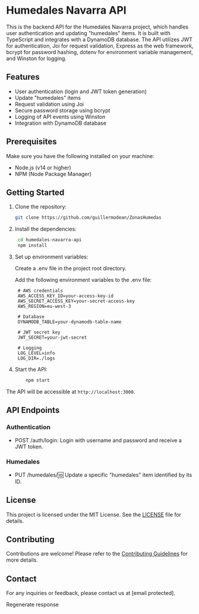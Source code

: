 # Humedales Navarra API

This is the backend API for the Humedales Navarra project, which handles user authentication and updating "humedales" items. It is built with TypeScript and integrates with a DynamoDB database. The API utilizes JWT for authentication, Joi for request validation, Express as the web framework, bcrypt for password hashing, dotenv for environment variable management, and Winston for logging.

## Features

- User authentication (login and JWT token generation)
- Update "humedales" items
- Request validation using Joi
- Secure password storage using bcrypt
- Logging of API events using Winston
- Integration with DynamoDB database

## Prerequisites

Make sure you have the following installed on your machine:

- Node.js (v14 or higher)
- NPM (Node Package Manager)

## Getting Started

1. Clone the repository:

   ```bash
   git clone https://github.com/guillermodean/ZonasHumedas
2. Install the dependencies:

   ```bash
    cd humedales-navarra-api
    npm install	
3. Set up environment variables:

    Create a .env file in the project root directory.

    Add the following environment variables to the .env file:


        # AWS credentials
        AWS_ACCESS_KEY_ID=your-access-key-id
        AWS_SECRET_ACCESS_KEY=your-secret-access-key
        AWS_REGION=eu-west-3

        # Database
        DYNAMODB_TABLE=your-dynamodb-table-name

        # JWT secret key
        JWT_SECRET=your-jwt-secret

        # Logging
        LOG_LEVEL=info
        LOG_DIR=./logs
4. Start the API:

    ```bash
        npm start
The API will be accessible at `http://localhost:3000`.

## API Endpoints

### Authentication

- POST /auth/login: Login with username and password and receive a JWT token.

### Humedales

- PUT /humedales/:id: Update a specific "humedales" item identified by its ID.

## License

This project is licensed under the MIT License. See the [LICENSE](LICENSE) file for details.

## Contributing

Contributions are welcome! Please refer to the [Contributing Guidelines](CONTRIBUTING.md) for more details.

## Contact

For any inquiries or feedback, please contact us at [email protected].




Regenerate response